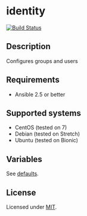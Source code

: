 # identity

[![Build Status](https://travis-ci.org/krzysztof-magosa/ansible-role-identity.svg?branch=master)](https://travis-ci.org/krzysztof-magosa/ansible-role-identity)

## Description
Configures groups and users

## Requirements
* Ansible 2.5 or better

## Supported systems
* CentOS (tested on 7)
* Debian (tested on Stretch)
* Ubuntu (tested on Bionic)

## Variables
See [defaults](defaults/main.yml).

## License
Licensed under [MIT](LICENSE.txt).
